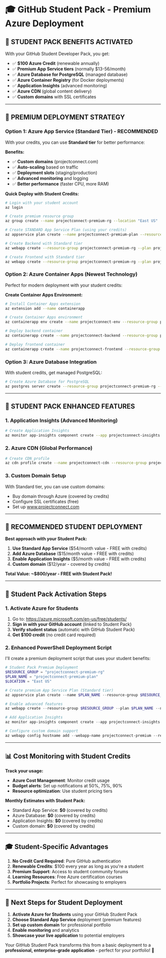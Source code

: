 # 🎓 GitHub Student Pack - Premium Azure Deployment

## 🎁 **STUDENT PACK BENEFITS ACTIVATED**

With your GitHub Student Developer Pack, you get:
- ✅ **$100 Azure Credit** (renewable annually)
- ✅ **Premium App Service tiers** (normally $13-56/month)
- ✅ **Azure Database for PostgreSQL** (managed database)
- ✅ **Azure Container Registry** (for Docker deployments)
- ✅ **Application Insights** (advanced monitoring)
- ✅ **Azure CDN** (global content delivery)
- ✅ **Custom domains** with SSL certificates

---

## 🚀 **PREMIUM DEPLOYMENT STRATEGY**

### **Option 1: Azure App Service (Standard Tier) - RECOMMENDED**

With your credits, you can use **Standard tier** for better performance:

**Benefits:**
- ✅ **Custom domains** (projectconnect.com)
- ✅ **Auto-scaling** based on traffic
- ✅ **Deployment slots** (staging/production)
- ✅ **Advanced monitoring** and logging
- ✅ **Better performance** (faster CPU, more RAM)

**Quick Deploy with Student Credits:**
```bash
# Login with your student account
az login

# Create premium resource group
az group create --name projectconnect-premium-rg --location "East US"

# Create STANDARD App Service Plan (using your credits)
az appservice plan create --name projectconnect-premium-plan --resource-group projectconnect-premium-rg --sku S1 --is-linux

# Create Backend with Standard tier
az webapp create --resource-group projectconnect-premium-rg --plan projectconnect-premium-plan --name projectconnect-api --runtime "NODE|18-lts"

# Create Frontend with Standard tier  
az webapp create --resource-group projectconnect-premium-rg --plan projectconnect-premium-plan --name projectconnect-app --runtime "NODE|18-lts"
```

### **Option 2: Azure Container Apps (Newest Technology)**

Perfect for modern deployment with your student credits:

**Create Container Apps Environment:**
```bash
# Install Container Apps extension
az extension add --name containerapp

# Create Container Apps environment
az containerapp env create --name projectconnect-env --resource-group projectconnect-premium-rg --location "East US"

# Deploy backend container
az containerapp create --name projectconnect-backend --resource-group projectconnect-premium-rg --environment projectconnect-env --image "your-registry/projectconnect-backend:latest" --target-port 3001 --ingress external

# Deploy frontend container
az containerapp create --name projectconnect-frontend --resource-group projectconnect-premium-rg --environment projectconnect-env --image "your-registry/projectconnect-frontend:latest" --target-port 80 --ingress external
```

### **Option 3: Azure Database Integration**

With student credits, get managed PostgreSQL:

```bash
# Create Azure Database for PostgreSQL
az postgres server create --resource-group projectconnect-premium-rg --name projectconnect-db --location "East US" --admin-user projectconnect --admin-password "YourSecurePassword123!" --sku-name GP_Gen5_2 --version 13
```

---

## 💎 **STUDENT PACK ENHANCED FEATURES**

### **1. Application Insights (Advanced Monitoring)**
```bash
# Create Application Insights
az monitor app-insights component create --app projectconnect-insights --location "East US" --resource-group projectconnect-premium-rg
```

### **2. Azure CDN (Global Performance)**
```bash
# Create CDN profile
az cdn profile create --name projectconnect-cdn --resource-group projectconnect-premium-rg --sku Standard_Microsoft
```

### **3. Custom Domain Setup**
With Standard tier, you can use custom domains:
- Buy domain through Azure (covered by credits)
- Configure SSL certificates (free)
- Set up www.projectconnect.com

---

## 🎯 **RECOMMENDED STUDENT DEPLOYMENT**

**Best approach with your Student Pack:**

1. **Use Standard App Service** ($54/month value - FREE with credits)
2. **Add Azure Database** ($15/month value - FREE with credits)  
3. **Enable Application Insights** ($5/month value - FREE with credits)
4. **Custom domain** ($12/year - covered by credits)

**Total Value: ~$800/year - FREE with Student Pack!**

---

## 🔑 **Student Pack Activation Steps**

### **1. Activate Azure for Students**
1. Go to: https://azure.microsoft.com/en-us/free/students/
2. **Sign in with your GitHub account** (linked to Student Pack)
3. **Verify student status** (automatic with GitHub Student Pack)
4. **Get $100 credit** (no credit card required)

### **2. Enhanced PowerShell Deployment Script**

I'll create a premium deployment script that uses your student benefits:

```powershell
# Student Pack Premium Deployment
$RESOURCE_GROUP = "projectconnect-premium-rg"
$PLAN_NAME = "projectconnect-premium-plan"
$LOCATION = "East US"

# Create premium App Service Plan (Standard tier)
az appservice plan create --name $PLAN_NAME --resource-group $RESOURCE_GROUP --sku S1 --is-linux

# Enable advanced features
az webapp create --resource-group $RESOURCE_GROUP --plan $PLAN_NAME --name projectconnect-premium --runtime "NODE:18-lts"

# Add Application Insights
az monitor app-insights component create --app projectconnect-insights --location $LOCATION --resource-group $RESOURCE_GROUP

# Configure custom domain support
az webapp config hostname add --webapp-name projectconnect-premium --resource-group $RESOURCE_GROUP --hostname "www.yourdomainhere.com"
```

---

## 📊 **Cost Monitoring with Student Credits**

**Track your usage:**
- **Azure Cost Management**: Monitor credit usage
- **Budget alerts**: Set up notifications at 50%, 75%, 90%
- **Resource optimization**: Use student pricing tiers

**Monthly Estimates with Student Pack:**
- Standard App Service: **$0** (covered by credits)
- Azure Database: **$0** (covered by credits)  
- Application Insights: **$0** (covered by credits)
- Custom domain: **$0** (covered by credits)

---

## 🎓 **Student-Specific Advantages**

1. **No Credit Card Required**: Pure GitHub authentication
2. **Renewable Credits**: $100 every year as long as you're a student
3. **Premium Support**: Access to student community forums
4. **Learning Resources**: Free Azure certification courses
5. **Portfolio Projects**: Perfect for showcasing to employers

---

## 🚀 **Next Steps for Student Deployment**

1. **Activate Azure for Students** using your GitHub Student Pack
2. **Choose Standard App Service** deployment (premium features)
3. **Set up custom domain** for professional portfolio
4. **Enable monitoring** and analytics
5. **Showcase your live application** to potential employers

Your GitHub Student Pack transforms this from a basic deployment to a **professional, enterprise-grade application** - perfect for your portfolio! 🎯
